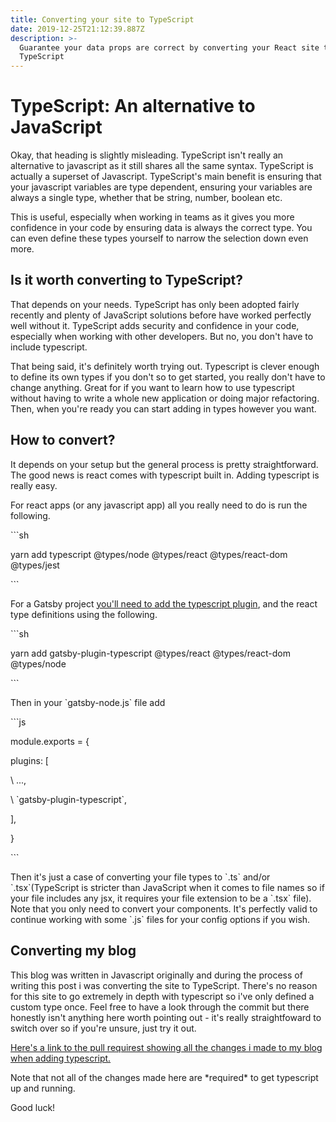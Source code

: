 ```yaml
---
title: Converting your site to TypeScript
date: 2019-12-25T21:12:39.887Z
description: >-
  Guarantee your data props are correct by converting your React site to
  TypeScript
---
```

# TypeScript: An alternative to JavaScript

Okay, that heading is slightly misleading. TypeScript isn't really an alternative to javascript as it still shares all the same syntax. TypeScript is actually a superset of Javascript. TypeScript's main benefit is ensuring that your javascript variables are type dependent, ensuring your variables are always a single type, whether that be string, number, boolean etc.

This is useful, especially when working in teams as it gives you more confidence in your code by ensuring data is always the correct type. You can even define these types yourself to narrow the selection down even more.

## Is it worth converting to TypeScript?

That depends on your needs. TypeScript has only been adopted fairly recently and plenty of JavaScript solutions before have worked perfectly well without it. TypeScript adds security and confidence in your code, especially when working with other developers. But no, you don't have to include typescript.

That being said, it's definitely worth trying out. Typescript is clever enough to define its own types if you don't so to get started, you really don't have to change anything. Great for if you want to learn how to use typescript without having to write a whole new application or doing major refactoring. Then, when you're ready you can start adding in types however you want.

## How to convert?

It depends on your setup but the general process is pretty straightforward. The good news is react comes with typescript built in. Adding typescript is really easy.

For react apps (or any javascript app) all you really need to do is run the following.

\`\``sh

yarn add typescript @types/node @types/react @types/react-dom @types/jest

\`\``

For a Gatsby project [you'll need to add the typescript plugin](https://www.gatsbyjs.org/packages/gatsby-plugin-typescript/), and the react type definitions using the following.

\`\``sh

yarn add gatsby-plugin-typescript @types/react @types/react-dom @types/node

\`\``

Then in your \`gatsby-node.js\` file add 

\`\``js

module.exports = {

  plugins: [

\    ...,

\    \`gatsby-plugin-typescript\`,

  ],

}

\`\``

 Then it's just a case of converting your file types to \`.ts\` and/or \`.tsx\`(TypeScript is stricter than JavaScript when it comes to file names so if your file includes any jsx, it requires your file extension to be a \`.tsx\` file). Note that you only need to convert your components. It's perfectly valid to continue working with some \`.js\` files for your config options if you wish.



## Converting my blog

This blog was written in Javascript originally and during the process of writing this post i was converting the site to TypeScript. There's no reason for this site to go extremely in depth with typescript so i've only defined a custom type once. Feel free to have a look through the commit but there honestly isn't anything here worth pointing out - it's really straightfoward to switch over so if you're unsure, just try it out.

[Here's a link to the pull requirest showing all the changes i made to my blog when adding typescript.](https://github.com/danspratling/blog/pull/12/files)

Note that not all of the changes made here are \*required\* to get typescript up and running.

Good luck!

